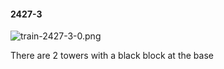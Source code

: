 #### 2427-3
![train-2427-3-0.png](https://github.com/lil-lab/nlvr/raw/master/nlvr/train/images/35/train-2427-3-0.png "train-2427-3-0.png")

There are 2 towers with a black block at the base